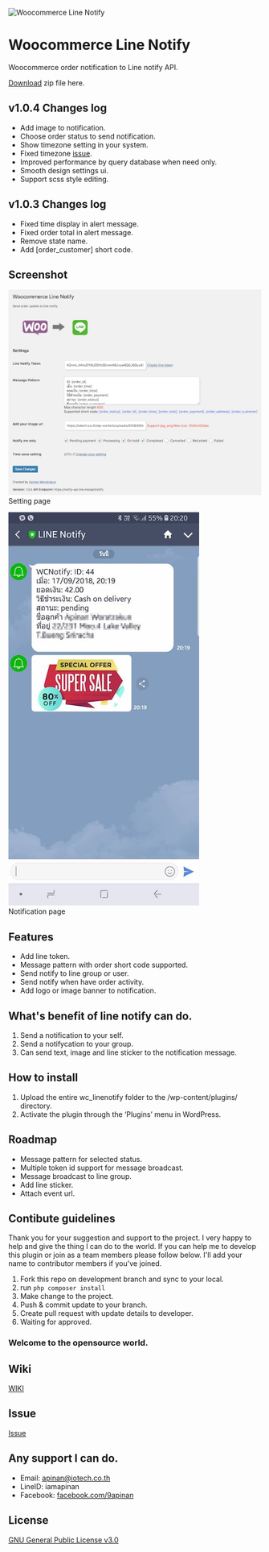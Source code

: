 ![Woocommerce Line Notify](https://github.com/iamapinan/wc_linenotify/raw/master/src/image/wc_line.png)
# Woocommerce Line Notify
Woocommerce order notification to Line notify API.

[Download](https://github.com/iamapinan/wc_linenotify/archive/master.zip) zip file here.

## v1.0.4 Changes log
- Add image to notification.
- Choose order status to send notification.
- Show timezone setting in your system.
- Fixed timezone [issue](https://github.com/iamapinan/wc_linenotify/issues/1).
- Improved performance by query database when need only.
- Smooth design settings ui.
- Support scss style editing.

## v1.0.3 Changes log
- Fixed time display in alert message.
- Fixed order total in alert message.
- Remove state name.
- Add [order_customer] short code.

## Screenshot
![Setting](src/screenshot.png)  
Setting page

![Alert message](src/result_ss.jpg)  
Notification page

## Features
- Add line token.
- Message pattern with order short code supported.
- Send notify to line group or user.
- Send notify when have order activity.
- Add logo or image banner to notification.

## What's benefit of line notify can do.
1. Send a notification to your self.
2. Send a notifycation to your group.
3. Can send text, image and line sticker to the notification message.

## How to install
1. Upload the entire wc_linenotify folder to the /wp-content/plugins/ directory.
2. Activate the plugin through the ‘Plugins’ menu in WordPress.

## Roadmap
- Message pattern for selected status.
- Multiple token id support for message broadcast.
- Message broadcast to line group.
- Add line sticker.
- Attach event url.

## Contibute guidelines
Thank you for your suggestion and support to the project. I very happy to help and give the thing I can do to the world. If you can help me to develop this plugin or join as a team members please follow below. I'll add your name to contributor members if you've joined.
1. Fork this repo on development branch and sync to your local.
2. run `php composer install`
3. Make change to the project.
4. Push & commit update to your branch.
5. Create pull request with update details to developer.
6. Waiting for approved.

### Welcome to the opensource world.

## Wiki
[WIKI](https://github.com/iamapinan/wc_linenotify/wiki)

## Issue
[Issue](https://github.com/iamapinan/wc_linenotify/issues)

## Any support I can do.
* Email: [apinan@iotech.co.th](mailto:apinan@iotech.co.th)
* LineID: iamapinan
* Facebook: [facebook.com/9apinan](https://www.facebook.com/9apinan)

## License
[GNU General Public License v3.0](https://github.com/iamapinan/wc_linenotify/blob/master/LICENSE)
